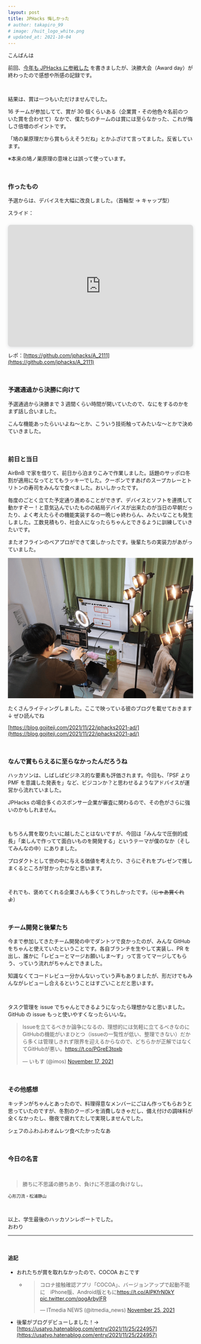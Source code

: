```yaml
---
layout: post
title: JPHacks 悔しかった
# author: takapiro_99
# image: /huit_logo_white.png
# updated_at: 2021-10-04
---
```


こんばんは

前回、[今年も JPHacks に参戦した](/2021/jphacks2021) を書きましたが、決勝大会（Award day）が終わったので感想や所感の記録です。

<br/>

結果は、賞は一つもいただけませんでした。

16 チームが参加してて、賞が 30 個くらいある（企業賞・その他色々名前のついた賞を合わせて）なかで、僕たちのチームのは賞には至らなかった、これが悔しさ倍増のポイントです。

「鳩の巣原理だから賞もらえそうだね」とかふざけて言ってました。反省しています。

※本来の鳩ノ巣原理の意味とは誤って使っています。

<br/>

### 作ったもの

予選からは、デバイスを大幅に改良しました。（首輪型 → キャップ型）

スライド：

<div style="position: relative; width: 100%; height: 0; padding-top: 56.2500%;
 padding-bottom: 48px; box-shadow: 0 2px 8px 0 rgba(63,69,81,0.16); margin-top: 1.6em; margin-bottom: 0.9em; overflow: hidden;
 border-radius: 8px; will-change: transform;">
  <iframe loading="lazy" style="position: absolute; width: 100%; height: 100%; top: 0; left: 0; border: none; padding: 0;margin: 0;"
    src="https:&#x2F;&#x2F;www.canva.com&#x2F;design&#x2F;DAEv-7H1qU4&#x2F;view?embed">
  </iframe>
</div>
<!-- <a href="https:&#x2F;&#x2F;www.canva.com&#x2F;design&#x2F;DAEv-7H1qU4&#x2F;view?utm_content=DAEv-7H1qU4&amp;utm_campaign=designshare&amp;utm_medium=embeds&amp;utm_source=link" target="_blank" rel="noopener">A_2111 チームガリガリ君</a> -->

レポ：[https://github.com/jphacks/A_2111](https://github.com/jphacks/A_2111)

<br/>

### 予選通過から決勝に向けて

予選通過から決勝まで 3 週間くらい時間が開いていたので、なにをするのかをまず話し合いました。

こんな機能あったらいいよね～とか、こういう技術触ってみたいな～とかで決めていきました。

<br/>

### 前日と当日

AirBnB で家を借りて、前日から泊まりこみで作業しました。話題のサッポロ冬割が適用になってとてもラッキーでした。クーポンですあげのスープカレーとトリトンの寿司をみんなで食べました。おいしかったです。

毎度のごとく立てた予定通り進めることができず、デバイスとソフトを連携して動かすぞー！と意気込んでいたものの結局デバイスが出来たのが当日の早朝だったり、よく考えたらその機能実装するの一晩じゃ終わらん、みたいなことも発生しました。工数見積もり、社会人になったらちゃんとできるように訓練していきたいです。

またオフラインのペアプロができて楽しかったです。後輩たちの実装力があがっていました。

![image](/assets/2021/jphacks2021-kirakira-lighting-min.png)

たくさんライティングしました。ここで映っている彼のブログを載せておきます ↓ ぜひ読んでね

[https://blog.gojiteji.com/2021/11/22/jphacks2021-ad/](https://blog.gojiteji.com/2021/11/22/jphacks2021-ad/)

<br/>

### なんで賞もらえるに至らなかったんだろうね

ハッカソンは、しばしばビジネス的な要素も評価されます。今回も、「PSF より PMF を意識した発表を」など、ビジコンか？と思わせるようなアドバイスが運営から流れていました。

JPHacks の場合多くのスポンサー企業が審査に関わるので、その色がさらに強いのかもしれません。

<br/>

もちろん賞を取りたいに越したことはないですが、今回は「みんなで圧倒的成長」「楽しんで作ってて面白いものを開発する」というテーマが僕のなか（そしてみんなの中）にありました。

プロダクトとして世の中に与える価値を考えたり、さらにそれをプレゼンで推しまくるところが甘かったかなと思います。

<br/>

それでも、褒めてくれる企業さんも多くてうれしかったです。（~~じゃあ賞くれよ~~）

<!--

「クラファンに出したら売れそう」これ去年のプロダクトでも言われたんですが、
本気で買ってくれるし売れると思ってくれているのか、お世辞なのか…

電池・充電の問題や小型化にまだまだ壁があると思っていたので、心が綺麗ではない僕には冷やかしにしか聞こえませんでした。

 -->

<br/>

### チーム開発と後輩たち

今まで参加してきたチーム開発の中でダントツで良かったのが、みんな GitHub をちゃんと使えていたということです。各自ブランチを生やして実装し、PR を出し、誰かに「レビューとマージお願いしま～す」って言ってマージしてもらう、っていう流れがちゃんとできました。

知識なくてコードレビュー分かんないっていう声もありましたが、形だけでもみんながレビューし合えるということはすごいことだと思います。

<br/>

タスク管理を issue でちゃんとできるようになったら理想かなと思いました。GitHub の issue もっと使いやすくなったらいいな。

<blockquote class="twitter-tweet"><p lang="ja" dir="ltr">Issueを立てるべきか論争になるの、理想的には気軽に立てるべきなのにGitHubの機能がいまひとつ（issueの一覧性が低い、整理できない）だから多くは管理しきれず限界を迎えるからなので、どちらかが正解ではなくてGitHubが悪い。<a href="https://t.co/PGreE3toxb">https://t.co/PGreE3toxb</a></p>&mdash; いもす (@imos) <a href="https://twitter.com/imos/status/1460784501097844741?ref_src=twsrc%5Etfw">November 17, 2021</a></blockquote>

<br/>

### その他感想

キッチンがちゃんとあったので、料理得意なメンバーにごはん作ってもらおうと思っていたのですが、冬割のクーポンを消費しなきゃだし、備え付けの調味料が全くなかったし、徹夜で疲れてたしで実現しませんでした。

シェフのふわふわオムレツ食べたかったなあ

<br/>

### 今日の名言

<br/>

> 勝ちに不思議の勝ちあり、負けに不思議の負けなし。

<small>心形刀流・松浦静山</small>

<br/>

以上、学生最後のハッカソンレポートでした。  
おわり

---

<br/>

#### 追記

- おれたちが賞を取れなかったので、COCOA おこです
  - <blockquote class="twitter-tweet"><p lang="ja" dir="ltr">コロナ接触確認アプリ「COCOA」、バージョンアップで起動不能に　iPhone版、Android版ともに<a href="https://t.co/AIPKfrN0kY">https://t.co/AIPKfrN0kY</a> <a href="https://t.co/qogArbylFR">pic.twitter.com/qogArbylFR</a></p>&mdash; ITmedia NEWS (@itmedia_news) <a href="https://twitter.com/itmedia_news/status/1463819770055520256?ref_src=twsrc%5Etfw">November 25, 2021</a></blockquote>
- 後輩がブログデビューしました！→ [https://usatyo.hatenablog.com/entry/2021/11/25/224957](https://usatyo.hatenablog.com/entry/2021/11/25/224957)